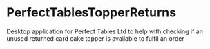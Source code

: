 # PerfectTablesTopperReturns
Desktop application for Perfect Tables Ltd to help with checking if an unused returned card cake topper is available to fulfil an order
